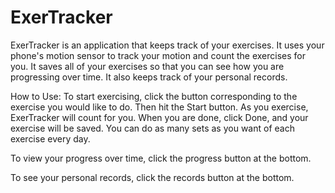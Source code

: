 ExerTracker
===========

ExerTracker is an application that keeps track of your exercises. It uses your phone's motion sensor to track your motion and count the exercises for you. It saves all of your exercises so that you can see how you are progressing over time. It also keeps track of your personal records.

How to Use:
To start exercising, click the button corresponding to the exercise you would like to do. Then hit the Start button. As you exercise, ExerTracker will count for you. When you are done, click Done, and your exercise will be saved. You can do as many sets as you want of each exercise every day.

To view your progress over time, click the progress button at the bottom.

To see your personal records, click the records button at the bottom.